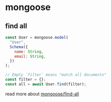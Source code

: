 # mongoose

## find all

```js
const User = mongoose.model(
  "User",
  Schema({
    name: String,
    email: String,
  })
);

// Empty `filter` means "match all documents"
const filter = {};
const all = await User.find(filter);
```

read more about [mongoose/find-all](https://masteringjs.io/tutorials/mongoose/find-all)
